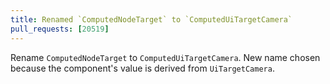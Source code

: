 ```yaml
---
title: Renamed `ComputedNodeTarget` to `ComputedUiTargetCamera`
pull_requests: [20519]
---
```


Rename `ComputedNodeTarget` to `ComputedUiTargetCamera`. New name chosen because the component's value is derived from `UiTargetCamera`.